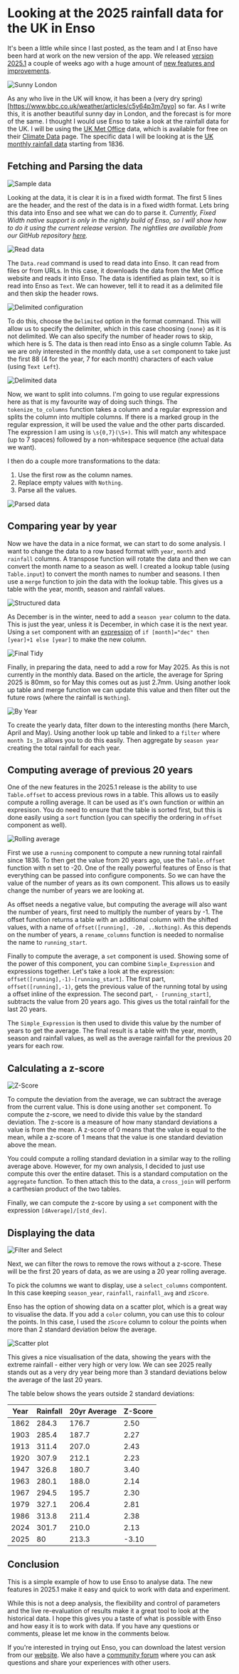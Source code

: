 # Looking at the 2025 rainfall data for the UK in Enso

It's been a little while since I last posted, as the team and I at Enso have been hard at work on the new version of the app. We released [version 2025.1](https://ensoanalytics.com/trial) a couple of weeks ago with a huge amount of [new features and improvements](https://community.ensoanalytics.com/c/what-is-new-in-enso/enso-analytics-2025-1-1-has-been-released).

![Sunny London](./london-sunny.jpg)

As any who live in the UK will know, it has been a (very dry spring)[https://www.bbc.co.uk/weather/articles/c5y64p3m7pyo] so far. As I write this, it is another beautiful sunny day in London, and the forecast is for more of the same. I thought I would use Enso to take a look at the rainfall data for the UK. I will be using the [UK Met Office](https://www.metoffice.gov.uk/) data, which is available for free on their [Climate Data](https://www.metoffice.gov.uk/research/climate/maps-and-data/data/historic-station-data) page. The specific data I will be looking at is the [UK monthly rainfall data](https://www.metoffice.gov.uk/research/climate/maps-and-data/uk-and-regional-series) starting from 1836.

## Fetching and Parsing the data

![Sample data](./data-sample.jpg)

Looking at the data, it is clear it is in a fixed width format. The first 5 lines are the header, and the rest of the data is in a fixed width format. Lets bring this data into Enso and see what we can do to parse it. *Currently, Fixed Width native support is only in the nightly  build of Enso, so I will show how to do it using the current release version. The nightlies are available from our GitHub repository [here](https://github.com/enso-org/enso/releases).* 

![Read data](./data-read.jpg)

The `Data.read` command is used to read data into Enso. It can read from files or from URLs. In this case, it downloads the data from the Met Office website and reads it into Enso. The data is identified as plain text, so it is read into Enso as `Text`. We can however, tell it to read it as a delimited file and then skip the header rows.

![Delimited configuration](./delimited-format.jpg)

To do this, choose the `Delimited` option in the format command. This will allow us to specify the delimiter, which in this case choosing `{none}` as it is not delimited. We can also specify the number of header rows to skip, which here is 5. The data is then read into Enso as a single column Table. As we are only interested in the monthly data, use a `set` component to take just the first 88 (4 for the year, 7 for each month) characters of each value (using `Text Left`).

![Delimited data](./delimited-data.jpg)

Now, we want to split into columns. I'm going to use regular expressions here as that is my favourite way of doing such things. The `tokenize_to_columns` function takes a column and a regular expression and splits the column into multiple columns. If there is a marked group in the regular expression, it will be used the value and the other parts discarded. The expression I am using is `\s{0,7}(\S+)`. This will match any whitespace (up to 7 spaces) followed by a non-whitespace sequence (the actual data we want).

I then do a couple more transformations to the data:

1. Use the first row as the column names.
2. Replace empty values with `Nothing`.
3. Parse all the values.

![Parsed data](./parsed-data.jpg)

## Comparing year by year

Now we have the data in a nice format, we can start to do some analysis. I want to change the data to a row based format with `year`, `month` and `rainfall` columns. A transpose function will rotate the data and then we can convert the month name to a season as well. I created a lookup table (using `Table.input`) to convert the month names to number and seasons. I then use a `merge` function to join the data with the lookup table. This gives us a table with the year, month, season and rainfall values.

![Structured data](./structured-data.jpg)

As December is in the winter, need to add a `season year` column to the data. This is just the year, unless it is December, in which case it is the next year. Using a `set` component with an [expression](https://help.enso.org/docs/using-enso/expression-syntax) of `if [month]="dec" then [year]+1 else [year]` to make the new column.

![Final Tidy](./final-tidy.jpg)

Finally, in preparing the data, need to add a row for May 2025. As this is not currently in the monthly data. Based on the article, the average for Spring 2025 is 80mm, so for May this comes out as just 2.7mm. Using another look up table and merge function we can update this value and then filter out the future rows (where the rainfall is `Nothing`).

![By Year](./by-year.jpg)

To create the yearly data, filter down to the interesting months (here March, April and May). Using another look up table and linked to a `filter` where `month Is_In` allows you to do this easily. Then aggregate by `season year` creating the total rainfall for each year.

## Computing average of previous 20 years

One of the new features in the 2025.1 release is the ability to use `Table.offset` to access previous rows in a table. This allows us to easily compute a rolling average. It can be used as it's own function or within an expresison. You do need to ensure that the table is sorted first, but this is done easily using a `sort` function (you can specifiy the ordering in `offset` component as well).

![Rolling average](./rolling-average.jpg)

First we use a `running` component to compute a new running total rainfall since 1836. To then get the value from 20 years ago, use the `Table.offset` function with n set to -20. One of the really powerful features of Enso is that everything can be passed into configure components. So we can have the value of the number of years as its own component. This allows us to easily change the number of years we are looking at.

As offset needs a negative value, but computing the average will also want the number of years, first need to multiply the number of years by -1. The offset function returns a table with an additional column with the shifted values, with a name of `offset([running], -20, ..Nothing)`. As this depends on the number of years, a `rename_columns` function is needed to normalise the name to `running_start`.

Finally to compute the average, a `set` component is used. Showing some of the power of this component, you can combine `Simple_Expression` and expressions together. Let's take a look at the expression: `offset([running],-1)-[running_start]`. The first part, `offset([running],-1)`, gets the previous value of the running total by using a offset inline of the expression. The second part, `- [running_start]`, subtracts the value from 20 years ago. This gives us the total rainfall for the last 20 years.

The `Simple_Expression` is then used to divide this value by the number of years to get the average. The final result is a table with the year, month, season and rainfall values, as well as the average rainfall for the previous 20 years for each row.

## Calculating a z-score

![Z-Score](./z-score.jpg)

To compute the deviation from the average, we can subtract the average from the current value. This is done using another `set` component. To compute the z-score, we need to divide this value by the standard deviation. The z-score is a measure of how many standard deviations a value is from the mean. A z-score of 0 means that the value is equal to the mean, while a z-score of 1 means that the value is one standard deviation above the mean.

You could compute a rolling standard deviation in a similar way to the rolling average above. However, for my own analysis, I decided to just use compute this over the entire dataset. This is a standard computation on the `aggregate` function. To then attach this to the data, a `cross_join` will perform a carthesian product of the two tables.

Finally, we can compute the z-score by using a `set` component with the expression `[dAverage]/[std_dev]`. 

## Displaying the data

![Filter and Select](./filter-select.jpg)

Next, we can filter the rows to remove the rows without a z-score. These will be the first 20 years of data, as we are using a 20 year rolling average.

To pick the columns we want to display, use a `select_columns` compontent. In this case keeping `season_year`, `rainfall`, `rainfall_avg` and `zScore`.

Enso has the option of showing data on a scatter plot, which is a great way to visualise the data. If you add a `color` column, you can use this to colour the points. In this case, I used the `zScore` column to colour the points when more than 2 standard deviation below the average.

![Scatter plot](./scatter-plot.jpg)

This gives a nice visualisation of the data, showing the years with the extreme rainfall - either very high or very low. We can see 2025 really stands out as a very dry year being more than 3 standard deviations below the average of the last 20 years.

The table below shows the years outside 2 standard deviations:

| Year | Rainfall | 20yr Average | Z-Score |
|------|----------|--------------|---------|
| 1862 | 284.3 | 176.7 |  2.50 |
| 1903 | 285.4 | 187.7 |  2.27 |
| 1913 | 311.4 | 207.0 |  2.43 |
| 1920 | 307.9 | 212.1 |  2.23 |
| 1947 | 326.8 | 180.7 |  3.40 |
| 1963 | 280.1 | 188.0 |  2.14 |
| 1967 | 294.5 | 195.7 |  2.30 |
| 1979 | 327.1 | 206.4 |  2.81 |
| 1986 | 313.8 | 211.4 |  2.38 |
| 2024 | 301.7 | 210.0 |  2.13 |
| 2025 |    80 | 213.3 | -3.10 |

## Conclusion

This is a simple example of how to use Enso to analyse data. The new features in 2025.1 make it easy and quick to work with data and experiment.

While this is not a deep analysis, the flexibility and control of parameters and the live re-evaluation of results make it a great tool to look at the historical data. I hope this gives you a taste of what is possible with Enso and how easy it is to work with data. If you have any questions or comments, please let me know in the comments below.

If you're interested in trying out Enso, you can download the latest version from our [website](https://ensoanalytics.com/trial). We also have a [community forum](https://community.ensoanalytics.com/) where you can ask questions and share your experiences with other users.
